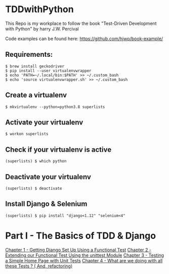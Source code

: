 # TDDwithPython

This Repo is my workplace to follow the book "Test-Driven Development with Python" by harry J.W. Percival

Code examples can be found here: https://github.com/hjwp/book-example/

## Requirements:

    $ brew install geckodriver 
    $ pip install --user virtualenvwrapper
    $ echo 'PATH=~/.local/bin:$PATH' >> ~/.custom_bash
    $ echo 'source virtualenvwrapper.sh' >> ~/.custom_bash

## Create a virtualenv

    $ mkvirtualenv --python=python3.8 superlists

## Activate your virtualenv

    $ workon superlists

## Check if your virtualenv is active

    (superlists) $ which python

## Deactivate your virtualenv

    (superlists) $ deactivate

## Install Django & Selenium

    (superlists) $ pip install "django<1.12" "selenium<4"

# Part I - The Basics of TDD & Django

[Chapter 1 - Getting Django Set Up Using a Functional Test](Docs/Chapter1.md)
[Chapter 2 - Extending our Functional Test Using the unittest Module](Docs/Chapter2.md)
[Chapter 3 - Testing a Simple Home Page with Unit Tests](Docs/Chapter3.md)
[Chapter 4 - What are we doing with all these Tests ? ( And, refactoring)](Docs/Chapter4.md)
